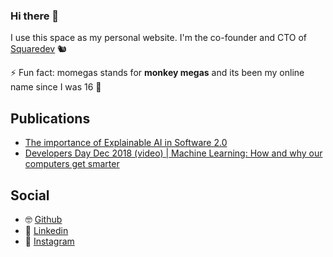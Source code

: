 ### Hi there 👋

I use this space as my personal website. I'm the co-founder and CTO of [Squaredev](https://www.squaredev.io/) 🐿️

⚡ Fun fact: momegas stands for **monkey megas** and its been my online name since I was 16 🐒

## Publications
- [The importance of Explainable AI in Software 2.0](https://medium.com/squaredev-publications/the-importance-of-explainable-ai-in-software-2-0-e5df4ff1de68)
- [Developers Day Dec 2018 (video) | Machine Learning: How and why our computers get smarter](https://www.youtube.com/watch?v=G92kGNdotus)

## Social
- 🤓  [Github](https://github.com/momegas)
- 🤵  [Linkedin](https://www.linkedin.com/in/megaklis-vasilakis/)
- 📸  [Instagram](https://www.instagram.com/megaklis.vasilakis/)
